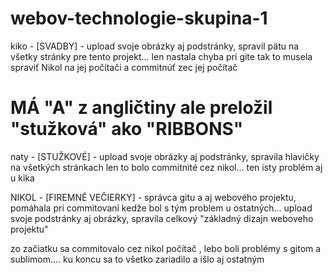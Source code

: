 # webov-technologie-skupina-1
<p> kiko - [SVADBY] - upload svoje obrázky aj  podstránky, spravil pätu na všetky stránky pre tento projekt... len nastala chyba pri gite tak to musela spraviť Nikol na jej počítači a commitnúť zec jej počítač</p>
<h1> MÁ "A" z angličtiny ale preložil "stužková" ako "RIBBONS" </h1>

<p> naty - [STUŽKOVÉ] - upload svoje obrázky aj podstránky, spravila hlavičky na všetkých stránkach len to bolo commitnité cez nikol... ten isty problém aj u kika</p>

<p> NIKOL - [FIREMNÉ VEČIERKY] - správca gitu a aj webového projektu, pomáhala pri commitovaní kedže bol s tým problem u ostatných... upload svoje podstránky aj obrázky, spravila celkový "základný dizajn weboveho projektu" </p>
<p> zo začiatku sa commitovalo cez nikol počítač , lebo boli problémy s gitom a sublimom.... ku koncu sa to všetko zariadilo a išlo aj ostatným </p>
